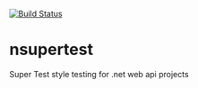 [![Build Status](https://travis-ci.org/pshort/nsupertest.svg?branch=master)](https://travis-ci.org/pshort/nsupertest)

# nsupertest

Super Test style testing for .net web api projects
